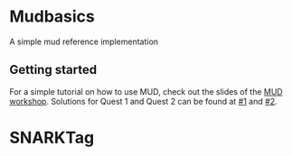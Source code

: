 # Mudbasics

A simple mud reference implementation

## Getting started
For a simple tutorial on how to use MUD, check out the slides of the [MUD workshop](https://www.figma.com/file/n4Ld4tpaiymotp9mRH5Te9/Mud-Workshop?node-id=0%3A1). Solutions for Quest 1 and Quest 2 can be found at [#1](https://github.com/latticexyz/mudbasics/pull/1) and [#2](https://github.com/latticexyz/mudbasics/pull/2).
# SNARKTag
